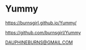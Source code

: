 # Yummy

https://burnsgirl.github.io/Yummy/

https://github.com/burnsgirl/Yummy

DAUPHINEBURNS@GMAIL.COM